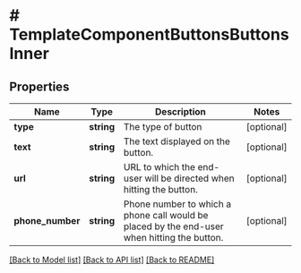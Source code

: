 # # TemplateComponentButtonsButtonsInner

## Properties

Name | Type | Description | Notes
------------ | ------------- | ------------- | -------------
**type** | **string** | The type of button | [optional]
**text** | **string** | The text displayed on the button. | [optional]
**url** | **string** | URL to which the end-user will be directed when hitting the button. | [optional]
**phone_number** | **string** | Phone number to which a phone call would be placed by the end-user when hitting the button. | [optional]

[[Back to Model list]](../../README.md#models) [[Back to API list]](../../README.md#endpoints) [[Back to README]](../../README.md)

